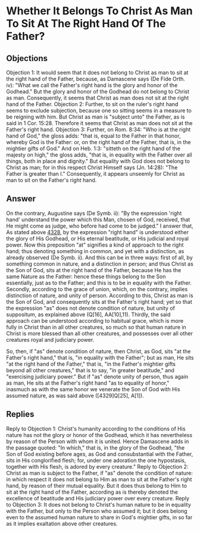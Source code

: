 # Whether It Belongs To Christ As Man To Sit At The Right Hand Of The Father?
## Objections
Objection 1: It would seem that it does not belong to Christ as man to sit at the right hand of the Father, because, as Damascene says (De Fide Orth. iv): "What we call the Father's right hand is the glory and honor of the Godhead." But the glory and honor of the Godhead do not belong to Christ as man. Consequently, it seems that Christ as man does not sit at the right hand of the Father.
Objection 2: Further, to sit on the ruler's right hand seems to exclude subjection, because one so sitting seems in a measure to be reigning with him. But Christ as man is "subject unto" the Father, as is said in 1 Cor. 15:28. Therefore it seems that Christ as man does not sit at the Father's right hand.
Objection 3: Further, on Rom. 8:34: "Who is at the right hand of God," the gloss adds: "that is, equal to the Father in that honor, whereby God is the Father: or, on the right hand of the Father, that is, in the mightier gifts of God." And on Heb. 1:3: "sitteth on the right hand of the majesty on high," the gloss adds, "that is, in equality with the Father over all things, both in place and dignity." But equality with God does not belong to Christ as man; for in this respect Christ Himself says (Jn. 14:28): "The Father is greater than I." Consequently, it appears unseemly for Christ as man to sit on the Father's right hand.
## Answer
On the contrary, Augustine says (De Symb. ii): "By the expression 'right hand' understand the power which this Man, chosen of God, received, that He might come as judge, who before had come to be judged."
I answer that, As stated above [4328](A[2]), by the expression "right hand" is understood either the glory of His Godhead, or His eternal beatitude, or His judicial and royal power. Now this preposition "at" signifies a kind of approach to the right hand; thus denoting something in common, and yet with a distinction, as already observed (De Symb. ii). And this can be in three ways: first of all, by something common in nature, and a distinction in person; and thus Christ as the Son of God, sits at the right hand of the Father, because He has the same Nature as the Father: hence these things belong to the Son essentially, just as to the Father; and this is to be in equality with the Father. Secondly, according to the grace of union, which, on the contrary, implies distinction of nature, and unity of person. According to this, Christ as man is the Son of God, and consequently sits at the Father's right hand; yet so that the expression "as" does not denote condition of nature, but unity of suppositum, as explained above (Q[16], AA[10],11). Thirdly, the said approach can be understood according to habitual grace, which is more fully in Christ than in all other creatures, so much so that human nature in Christ is more blessed than all other creatures, and possesses over all other creatures royal and judiciary power.

So, then, if "as" denote condition of nature, then Christ, as God, sits "at the Father's right hand," that is, "in equality with the Father"; but as man, He sits "at the right hand of the Father," that is, "in the Father's mightier gifts beyond all other creatures," that is to say, "in greater beatitude," and "exercising judiciary power." But if "as" denote unity of person, thus again as man, He sits at the Father's right hand "as to equality of honor," inasmuch as with the same honor we venerate the Son of God with His assumed nature, as was said above ([4329]Q[25], A[1]).
## Replies
Reply to Objection 1: Christ's humanity according to the conditions of His nature has not the glory or honor of the Godhead, which it has nevertheless by reason of the Person with whom it is united. Hence Damascene adds in the passage quoted: "In which," that is, in the glory of the Godhead, "the Son of God existing before ages, as God and consubstantial with the Father, sits in His conglorified flesh; for, under one adoration the one hypostasis, together with His flesh, is adored by every creature."
Reply to Objection 2: Christ as man is subject to the Father, if "as" denote the condition of nature: in which respect it does not belong to Him as man to sit at the Father's right hand, by reason of their mutual equality. But it does thus belong to Him to sit at the right hand of the Father, according as is thereby denoted the excellence of beatitude and His judiciary power over every creature.
Reply to Objection 3: It does not belong to Christ's human nature to be in equality with the Father, but only to the Person who assumed it; but it does belong even to the assumed human nature to share in God's mightier gifts, in so far as it implies exaltation above other creatures.